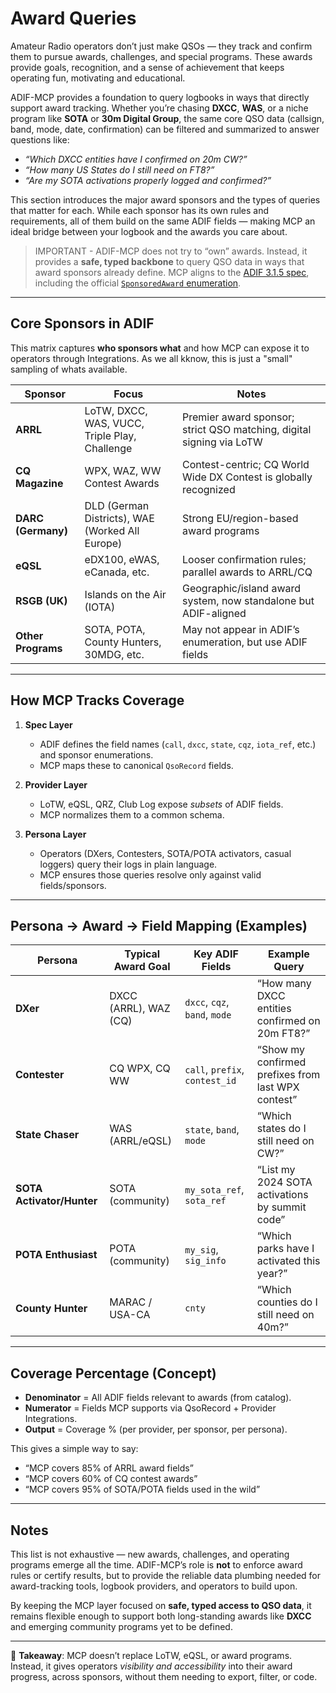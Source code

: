 
# Award Queries

Amateur Radio operators don’t just make QSOs — they track and confirm them to
pursue awards, challenges, and special programs. These awards provide goals,
recognition, and a sense of achievement that keeps operating fun, motivating
and educational.

ADIF-MCP provides a foundation to query logbooks in ways that directly support
award tracking. Whether you’re chasing **DXCC**, **WAS**, or a niche program
like **SOTA** or **30m Digital Group**, the same core QSO data (callsign, band,
mode, date, confirmation) can be filtered and summarized to answer questions
like:

- *“Which DXCC entities have I confirmed on 20m CW?”*
- *“How many US States do I still need on FT8?”*
- *“Are my SOTA activations properly logged and confirmed?”*

This section introduces the major award sponsors and the types of queries that
matter for each. While each sponsor has its own rules and requirements, all of
them build on the same ADIF fields — making MCP an ideal bridge between your
logbook and the awards you care about.

>IMPORTANT - ADIF-MCP does not try to “own” awards. Instead, it provides a **safe, typed backbone** to query QSO data in ways that award sponsors already define. MCP aligns to the [ADIF 3.1.5 spec](https://adif.org.uk/315/ADIF_315.htm), including the official [`SponsoredAward` enumeration](https://adif.org.uk/315/ADIF_315.htm#SponsoredAward_Enumeration).


---

## Core Sponsors in ADIF

This matrix captures **who sponsors what** and how MCP can expose it to operators through Integrations. As we all kknow, this is just a "small" sampling of whats available.

| Sponsor | Focus | Notes |
|---------|-------|-------|
| **ARRL** | LoTW, DXCC, WAS, VUCC, Triple Play, Challenge | Premier award sponsor; strict QSO matching, digital signing via LoTW |
| **CQ Magazine** | WPX, WAZ, WW Contest Awards | Contest-centric; CQ World Wide DX Contest is globally recognized |
| **DARC (Germany)** | DLD (German Districts), WAE (Worked All Europe) | Strong EU/region-based award programs |
| **eQSL** | eDX100, eWAS, eCanada, etc. | Looser confirmation rules; parallel awards to ARRL/CQ |
| **RSGB (UK)** | Islands on the Air (IOTA) | Geographic/island award system, now standalone but ADIF-aligned |
| **Other Programs** | SOTA, POTA, County Hunters, 30MDG, etc. | May not appear in ADIF’s enumeration, but use ADIF fields |

---

## How MCP Tracks Coverage

1. **Spec Layer**
   - ADIF defines the field names (`call`, `dxcc`, `state`, `cqz`, `iota_ref`, etc.) and sponsor enumerations.
   - MCP maps these to canonical `QsoRecord` fields.

2. **Provider Layer**
   - LoTW, eQSL, QRZ, Club Log expose *subsets* of ADIF fields.
   - MCP normalizes them to a common schema.

3. **Persona Layer**
   - Operators (DXers, Contesters, SOTA/POTA activators, casual loggers) query their logs in plain language.
   - MCP ensures those queries resolve only against valid fields/sponsors.

---

## Persona → Award → Field Mapping (Examples)

| Persona | Typical Award Goal | Key ADIF Fields | Example Query |
|---------|-------------------|-----------------|---------------|
| **DXer** | DXCC (ARRL), WAZ (CQ) | `dxcc`, `cqz`, `band`, `mode` | “How many DXCC entities confirmed on 20m FT8?” |
| **Contester** | CQ WPX, CQ WW | `call`, `prefix`, `contest_id` | “Show my confirmed prefixes from last WPX contest” |
| **State Chaser** | WAS (ARRL/eQSL) | `state`, `band`, `mode` | “Which states do I still need on CW?” |
| **SOTA Activator/Hunter** | SOTA (community) | `my_sota_ref`, `sota_ref` | “List my 2024 SOTA activations by summit code” |
| **POTA Enthusiast** | POTA (community) | `my_sig`, `sig_info` | “Which parks have I activated this year?” |
| **County Hunter** | MARAC / USA-CA | `cnty` | “Which counties do I still need on 40m?” |

---

## Coverage Percentage (Concept)

- **Denominator** = All ADIF fields relevant to awards (from catalog).
- **Numerator** = Fields MCP supports via QsoRecord + Provider Integrations.
- **Output** = Coverage % (per provider, per sponsor, per persona).

This gives a simple way to say:
- “MCP covers 85% of ARRL award fields”
- “MCP covers 60% of CQ contest awards”
- “MCP covers 95% of SOTA/POTA fields used in the wild”

---

## Notes

This list is not exhaustive — new awards, challenges, and operating programs
emerge all the time. ADIF-MCP’s role is **not** to enforce award rules or
certify results, but to provide the reliable data plumbing needed for
award-tracking tools, logbook providers, and operators to build upon.

By keeping the MCP layer focused on **safe, typed access to QSO data**, it
remains flexible enough to support both long-standing awards like **DXCC** and
emerging community programs yet to be defined.

---

🔑 **Takeaway**: MCP doesn’t replace LoTW, eQSL, or award programs. Instead, it gives operators *visibility and accessibility* into their award progress, across sponsors, without them needing to export, filter, or code.
